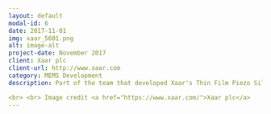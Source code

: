 ```yaml
---
layout: default
modal-id: 6
date: 2017-11-01
img: xaar_5601.png
alt: image-alt
project-date: November 2017
client: Xaar plc
client-url: http://www.xaar.com
category: MEMS Development
description: Part of the team that developed Xaar's Thin Film Piezo Silicon MEMS technology. 

<br> <br> Image credit <a href="https://www.xaar.com/">Xaar plc</a>
---
```

